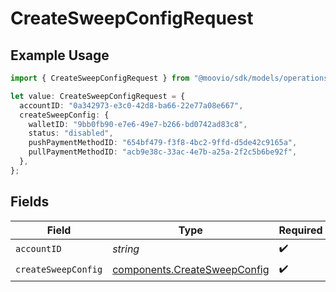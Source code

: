 # CreateSweepConfigRequest

## Example Usage

```typescript
import { CreateSweepConfigRequest } from "@moovio/sdk/models/operations";

let value: CreateSweepConfigRequest = {
  accountID: "0a342973-e3c0-42d8-ba66-22e77a08e667",
  createSweepConfig: {
    walletID: "9bb0fb90-e7e6-49e7-b266-bd0742ad83c8",
    status: "disabled",
    pushPaymentMethodID: "654bf479-f3f8-4bc2-9ffd-d5de42c9165a",
    pullPaymentMethodID: "acb9e38c-33ac-4e7b-a25a-2f2c5b6be92f",
  },
};
```

## Fields

| Field                                                                        | Type                                                                         | Required                                                                     | Description                                                                  |
| ---------------------------------------------------------------------------- | ---------------------------------------------------------------------------- | ---------------------------------------------------------------------------- | ---------------------------------------------------------------------------- |
| `accountID`                                                                  | *string*                                                                     | :heavy_check_mark:                                                           | N/A                                                                          |
| `createSweepConfig`                                                          | [components.CreateSweepConfig](../../models/components/createsweepconfig.md) | :heavy_check_mark:                                                           | N/A                                                                          |